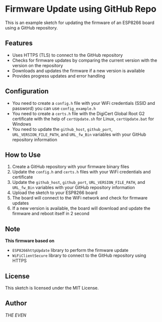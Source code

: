 Firmware Update using GitHub Repo
================================

This is an example sketch for updating the firmware of an ESP8266 board using a GitHub repository.

Features
--------

* Uses HTTPS (TLS) to connect to the GitHub repository
* Checks for firmware updates by comparing the current version with the version on the repository
* Downloads and updates the firmware if a new version is available
* Provides progress updates and error handling

Configuration
-------------

* You need to create a `config.h` file with your WiFi credentials (SSID and password) you can use `config_example.h`
* You need to create a `certs.h` file with the DigiCert Global Root G2 certificate with the help of `certUpdate.sh` for Linux, `certUpdate.bat` for Windows
* You need to update the `github_host`, `github_port`, `URL_VERSION_FILE_PATH`, and `URL_fw_Bin` variables with your GitHub repository information

How to Use
-----------

1. Create a GitHub repository with your firmware binary files
2. Update the `config.h` and `certs.h` files with your WiFi credentials and certificate
3. Update the `github_host`, `github_port`, `URL_VERSION_FILE_PATH`, and `URL_fw_Bin` variables with your GitHub repository information
4. Upload the sketch to your ESP8266 board
5. The board will connect to the WiFi network and check for firmware updates
6. If a new version is available, the board will download and update the firmware and reboot itself in 2 second

Note
----

  **This firmware based on**

* `ESP8266httpUpdate` library to perform the firmware update
* `WiFiClientSecure` library to connect to the GitHub repository using HTTPS

License
-------

This sketch is licensed under the MIT License.

Author
------

*THE EVEN*